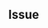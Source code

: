 <!--
Please take a look at the issue templates at https://github.com/Human-Connection/Human-Connection/issues/new/choose
before submitting a new issue. Following one of the issue templates will ensure maintainers can route your request efficiently.

Thanks!
-->

## Issue
<!-- Describe your Issue in detail. -->

<!-- Attach screenshots and drawings if needed. -->
